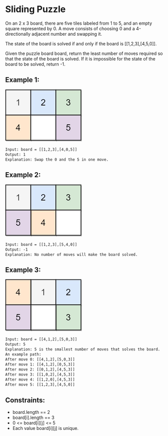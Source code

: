 # Sliding Puzzle

On an 2 x 3 board, there are five tiles labeled from 1 to 5, and an empty square represented by 0. A move consists of choosing 0 and a 4-directionally adjacent number and swapping it.

The state of the board is solved if and only if the board is [[1,2,3],[4,5,0]].

Given the puzzle board board, return the least number of moves required so that the state of the board is solved. If it is impossible for the state of the board to be solved, return -1.

## Example 1:

![Example 1](./images/ex1.png)

```
Input: board = [[1,2,3],[4,0,5]]
Output: 1
Explanation: Swap the 0 and the 5 in one move.
```

## Example 2:

![Example 2](./images/ex2.png)

```
Input: board = [[1,2,3],[5,4,0]]
Output: -1
Explanation: No number of moves will make the board solved.
```

## Example 3:

![Example 3](./images/ex3.png)

```
Input: board = [[4,1,2],[5,0,3]]
Output: 5
Explanation: 5 is the smallest number of moves that solves the board.
An example path:
After move 0: [[4,1,2],[5,0,3]]
After move 1: [[4,1,2],[0,5,3]]
After move 2: [[0,1,2],[4,5,3]]
After move 3: [[1,0,2],[4,5,3]]
After move 4: [[1,2,0],[4,5,3]]
After move 5: [[1,2,3],[4,5,0]]
```

## Constraints:

- board.length == 2
- board[i].length == 3
- 0 <= board[i][j] <= 5
- Each value board[i][j] is unique.
